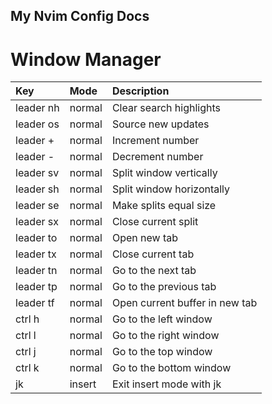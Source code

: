 ## My Nvim Config Docs

# Window Manager

| Key       | Mode   | Description                    |
| :-------- | :----- | :----------------------------- |
| leader nh | normal | Clear search highlights        |
| leader os | normal | Source new updates             |
| leader +  | normal | Increment number               |
| leader -  | normal | Decrement number               |
| leader sv | normal | Split window vertically        |
| leader sh | normal | Split window horizontally      |
| leader se | normal | Make splits equal size         |
| leader sx | normal | Close current split            |
| leader to | normal | Open new tab                   |
| leader tx | normal | Close current tab              |
| leader tn | normal | Go to the next tab             |
| leader tp | normal | Go to the previous tab         |
| leader tf | normal | Open current buffer in new tab |
| ctrl h    | normal | Go to the left window          |
| ctrl l    | normal | Go to the right window         |
| ctrl j    | normal | Go to the top window           |
| ctrl k    | normal | Go to the bottom window        |
| jk        | insert | Exit insert mode with jk       |
